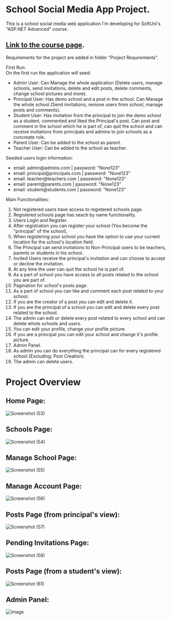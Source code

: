 # School Social Media App Project.

This is a school social media web application I'm developing for SoftUni's "ASP.NET Advanced" course.

[Link to the course page](https://softuni.bg/trainings/4107/asp-net-advanced-june-2023).
---------------------------------------------------------------------------------------------------------------------
Requirements for the project are added in folder "Project Requirements".

First Run:  
On the first run the application will seed: 
<ul>
  <li>Admin User: Can Manage the whole application (Delete users, manage schools, send invitations, delete and edit posts, delete comments, change school pictures and more).</li>
  <li>Principal User: Has demo school and a post in the school. Can Manage the whole school.(Send invitations, remove users from school, manage posts and comments).</li>
  <li>Student User: Has invitation from the principal to join the demo school as a student, commented and liked the Principal's post. Can post and comment in the school which he is part of, can quit the school and can receive invitations from principals and admins to join schools as a concreate role.</li>
  <li>Parent User: Can be added to the school as parent.  </li>
  <li>Teacher User: Can be added to the school as teacher. </li>
</ul>

Seeded users login information:
<ul>
  <li>email: admin@admins.com | password: "None123"</li>
  <li>email: principal@principals.com | password: "None123"</li>
  <li>email: teacher@teachers.com | password: "None123"</li>
  <li>email: parent@parents.com | password: "None123"</li>
  <li>email: student@students.com | password: "None123"</li>
</ul>
 
Main Functionalities:
<ol>
  <li>Not registered users have access to registered schools page.</li>
  <li>Registered schools page has seach by name functionality.</li>
  <li>Users Login and Register.</li>
  <li>After registration you can register your school (You become the "principal" of the school).</li>
  <li>When registering your school you have the option to use your current location for the school's location field.</li>
  <li>The Principal can send invitations to Non-Principal users to be teachers, parents or students in his school.</li>
  <li>Invited Users receive the principal's invitation and can choose to accept or decline the invitation.</li>
  <li>At any time the user can quit the school he is part of.</li>
  <li>As a part of school you have access to all posts related to the school you are part of.</li>
  <li>Pagination for school's posts page.</li>
  <li>As a part of school you can like and comment each post related to your school.</li>
  <li>If you are the creator of a post you can edit and delete it.</li>
  <li>If you are the principal of a school you can edit and delete every post related to the school.</li>
  <li>The admin can edit or delete every post related to every school and can delete whole schools and users.</li>
  <li>You can edit your profile, change your profile picture.</li>
  <li>If you are a principal you can edit your school and change it's profile picture.</li>
  <li>Admin Panel.</li>
  <li>As admin you can do everything the principal can for every registered school.(Excluding: Post Creation).</li>
  <li>The admin can delete users.</li>
</ol>
<h1>Project Overview</h1>

<h2>Home Page: </h2>

![Screenshot (53)](https://github.com/TerminiUsMag/SchoolSocialMediaApp/assets/59938500/223690da-c999-4f6a-aa16-f023ee6ea821)


<h2>Schools Page: </h2>

![Screenshot (54)](https://github.com/TerminiUsMag/SchoolSocialMediaApp/assets/59938500/ad9d38d5-94ad-402b-b403-021d7474e1e5)

<h2>Manage School Page: </h2>

![Screenshot (55)](https://github.com/TerminiUsMag/SchoolSocialMediaApp/assets/59938500/9ef0cc24-881e-4c37-a412-e8489cb024ba)

<h2>Manage Account Page: </h2>

![Screenshot (56)](https://github.com/TerminiUsMag/SchoolSocialMediaApp/assets/59938500/c021b8e5-8031-43cc-89d9-d4d1a78beb05)

<h2>Posts Page (from principal's view): </h2>

![Screenshot (57)](https://github.com/TerminiUsMag/SchoolSocialMediaApp/assets/59938500/66b6a8d3-db18-49e3-8b40-dae8861be61c)

<h2>Pending Invitations Page: </h2>

![Screenshot (58)](https://github.com/TerminiUsMag/SchoolSocialMediaApp/assets/59938500/0d28be21-c60b-4ab8-bd4a-a78c6a84406a)

<h2>Posts Page (from a student's view): </h2>

![Screenshot (61)](https://github.com/TerminiUsMag/SchoolSocialMediaApp/assets/59938500/8c2e9ca8-13e5-42d9-811e-f277c87aaac6)


<h2>Admin Panel: </h2>

![image](https://github.com/TerminiUsMag/SchoolSocialMediaApp/assets/59938500/1e63d8b9-7932-4bfd-91f9-08d6e7cef90d)


